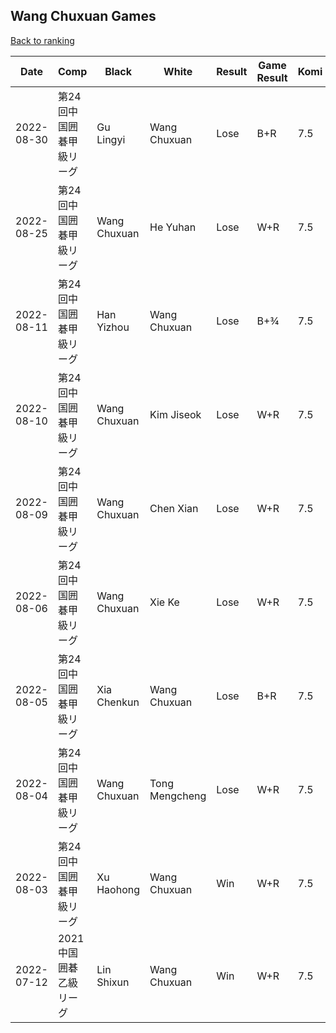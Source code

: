 ## Wang Chuxuan Games

[Back to ranking](../../index.md)




| **Date** | **Comp** | **Black** | **White** | **Result** | **Game Result** | **Komi** | **Rating** | **Diff** | 
| --- | --- | --- | --- | --- | --- | --- | --- | --- |
| 2022-08-30 | 第24回中国囲碁甲級リーグ | Gu Lingyi | Wang Chuxuan | Lose | B+R | 7.5 | 3147 | 10 | 
| 2022-08-25 | 第24回中国囲碁甲級リーグ | Wang Chuxuan | He Yuhan | Lose | W+R | 7.5 | 3137 | -18 | 
| 2022-08-11 | 第24回中国囲碁甲級リーグ | Han Yizhou | Wang Chuxuan | Lose | B+¾ | 7.5 | 3155 | -24 | 
| 2022-08-10 | 第24回中国囲碁甲級リーグ | Wang Chuxuan | Kim Jiseok | Lose | W+R | 7.5 | 3179 | 0 | 
| 2022-08-09 | 第24回中国囲碁甲級リーグ | Wang Chuxuan | Chen Xian | Lose | W+R | 7.5 | 3179 | 0 | 
| 2022-08-06 | 第24回中国囲碁甲級リーグ | Wang Chuxuan | Xie Ke | Lose | W+R | 7.5 | 3179 | 3 | 
| 2022-08-05 | 第24回中国囲碁甲級リーグ | Xia Chenkun | Wang Chuxuan | Lose | B+R | 7.5 | 3176 | -31 | 
| 2022-08-04 | 第24回中国囲碁甲級リーグ | Wang Chuxuan | Tong Mengcheng | Lose | W+R | 7.5 | 3207 | 2 | 
| 2022-08-03 | 第24回中国囲碁甲級リーグ  | Xu Haohong | Wang Chuxuan | Win | W+R | 7.5 | 3205 | -6 | 
| 2022-07-12 | 2021中国囲碁乙級リーグ | Lin Shixun | Wang Chuxuan | Win | W+R | 7.5 | 3211 | missing |




